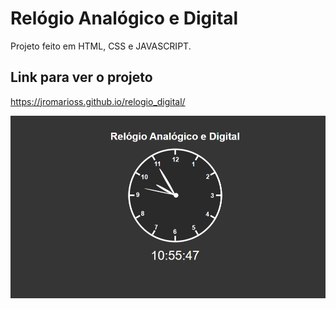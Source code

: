 # Relógio Analógico e Digital

Projeto feito em HTML, CSS e JAVASCRIPT.

## Link para ver o projeto
https://jromarioss.github.io/relogio_digital/


<img src="./img/relogio.png" alt="relógio" />